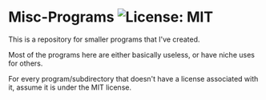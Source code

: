 # Misc-Programs ![License: MIT](https://img.shields.io/badge/License-MIT-green.svg)

This is a repository for smaller programs that I've created.

Most of the programs here are either basically useless, or have niche uses for others.

For every program/subdirectory that doesn't have a license associated with it, assume it is under the MIT license.